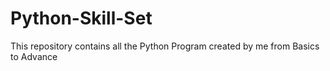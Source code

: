 # Python-Skill-Set
This repository contains all the Python Program created by me from Basics to Advance
